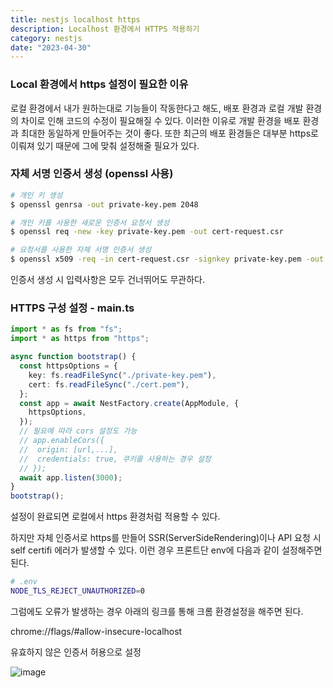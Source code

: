 ```yaml
---
title: nestjs localhost https
description: Localhost 환경에서 HTTPS 적용하기
category: nestjs
date: "2023-04-30"
---
```


### Local 환경에서 https 설정이 필요한 이유

로컬 환경에서 내가 원하는대로 기능들이 작동한다고 해도, 배포 환경과 로컬 개발 환경의 차이로 인해 코드의 수정이 필요해질 수 있다. 이러한 이유로 개발 환경을 배포 환경과 최대한 동일하게 만들어주는 것이 좋다. 또한 최근의 배포 환경들은 대부분 https로 이뤄져 있기 때문에 그에 맞춰 설정해줄 필요가 있다.

### 자체 서명 인증서 생성 (openssl 사용)

```bash
# 개인 키 생성
$ openssl genrsa -out private-key.pem 2048

# 개인 키를 사용한 새로운 인증서 요청서 생성
$ openssl req -new -key private-key.pem -out cert-request.csr

# 요청서를 사용한 자체 서명 인증서 생성
$ openssl x509 -req -in cert-request.csr -signkey private-key.pem -out cert.pem
```

인증서 생성 시 입력사항은 모두 건너뛰어도 무관하다.

### HTTPS 구성 설정 - main.ts

```typescript
import * as fs from "fs";
import * as https from "https";

async function bootstrap() {
  const httpsOptions = {
    key: fs.readFileSync("./private-key.pem"),
    cert: fs.readFileSync("./cert.pem"),
  };
  const app = await NestFactory.create(AppModule, {
    httpsOptions,
  });
  // 필요에 따라 cors 설정도 가능
  // app.enableCors({
  //  origin: [url,...],
  //  credentials: true, 쿠키를 사용하는 경우 설정
  // });
  await app.listen(3000);
}
bootstrap();
```

설정이 완료되면 로컬에서 https 환경처럼 적용할 수 있다.

하지만 자체 인증서로 https를 만들어 SSR(ServerSideRendering)이나 API 요청 시 self certifi 에러가 발생할 수 있다. 이런 경우 프론트단 env에 다음과 같이 설정해주면 된다.

```bash
# .env
NODE_TLS_REJECT_UNAUTHORIZED=0
```

그럼에도 오류가 발생하는 경우 아래의 링크를 통해 크롬 환경설정을 해주면 된다.

chrome://flags/#allow-insecure-localhost

유효하지 않은 인증서 허용으로 설정

![image](https://img1.daumcdn.net/thumb/R1280x0/?scode=mtistory2&fname=https%3A%2F%2Fblog.kakaocdn.net%2Fdn%2F3WChm%2Fbtsdi3DwSL4%2F5cdQ9YFzgaKugT4u9ewDk0%2Fimg.png)
